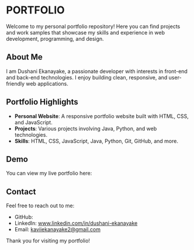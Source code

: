 # PORTFOLIO


Welcome to my personal portfolio repository! Here you can find projects and work samples that showcase my skills and experience in web development, programming, and design.

## About Me

I am Dushani Ekanayake, a passionate developer with interests in front-end and back-end technologies. I enjoy building clean, responsive, and user-friendly web applications.

## Portfolio Highlights

- **Personal Website**: A responsive portfolio website built with HTML, CSS, and JavaScript.  
- **Projects**: Various projects involving Java, Python, and web technologies.  
- **Skills**: HTML, CSS, JavaScript, Java, Python, Git, GitHub, and more.

## Demo

You can view my live portfolio here:  


## Contact

Feel free to reach out to me:  
- GitHub:  
- LinkedIn:  www.linkedin.com/in/dushani-ekanayake
- Email: kaviiekanayake2@gmail.com


Thank you for visiting my portfolio!
